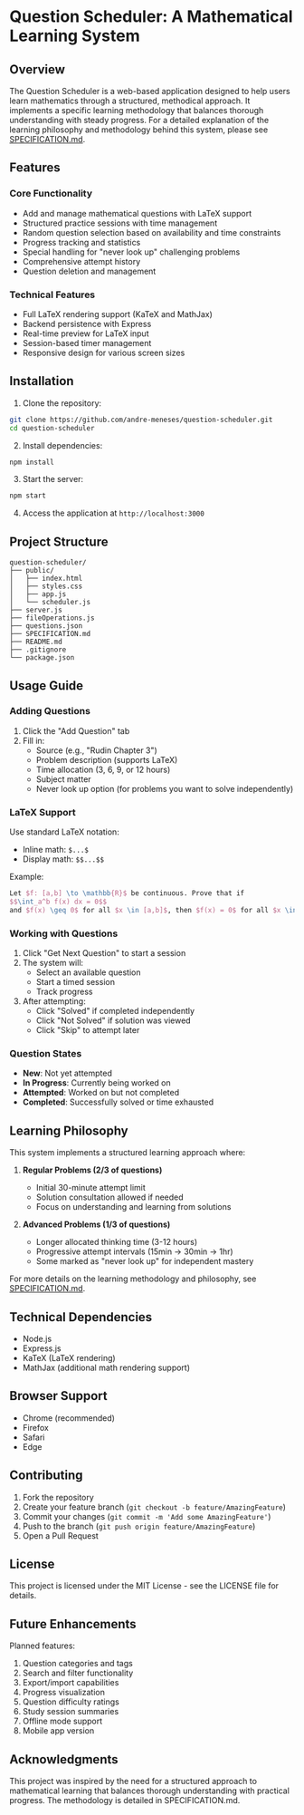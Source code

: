 # Question Scheduler: A Mathematical Learning System

## Overview

The Question Scheduler is a web-based application designed to help users learn mathematics through a structured, methodical approach. It implements a specific learning methodology that balances thorough understanding with steady progress. For a detailed explanation of the learning philosophy and methodology behind this system, please see [SPECIFICATION.md](SPECIFICATION.md).

## Features

### Core Functionality
- Add and manage mathematical questions with LaTeX support
- Structured practice sessions with time management
- Random question selection based on availability and time constraints
- Progress tracking and statistics
- Special handling for "never look up" challenging problems
- Comprehensive attempt history
- Question deletion and management

### Technical Features
- Full LaTeX rendering support (KaTeX and MathJax)
- Backend persistence with Express
- Real-time preview for LaTeX input
- Session-based timer management
- Responsive design for various screen sizes

## Installation

1. Clone the repository:
```bash
git clone https://github.com/andre-meneses/question-scheduler.git
cd question-scheduler
```

2. Install dependencies:
```bash
npm install
```

3. Start the server:
```bash
npm start
```

4. Access the application at `http://localhost:3000`

## Project Structure
```
question-scheduler/
├── public/
│   ├── index.html
│   ├── styles.css
│   ├── app.js
│   └── scheduler.js
├── server.js
├── fileOperations.js
├── questions.json
├── SPECIFICATION.md
├── README.md
├── .gitignore
└── package.json
```

## Usage Guide

### Adding Questions

1. Click the "Add Question" tab
2. Fill in:
   - Source (e.g., "Rudin Chapter 3")
   - Problem description (supports LaTeX)
   - Time allocation (3, 6, 9, or 12 hours)
   - Subject matter
   - Never look up option (for problems you want to solve independently)

### LaTeX Support

Use standard LaTeX notation:
- Inline math: `$...$`
- Display math: `$$...$$`

Example:
```latex
Let $f: [a,b] \to \mathbb{R}$ be continuous. Prove that if
$$\int_a^b f(x) dx = 0$$
and $f(x) \geq 0$ for all $x \in [a,b]$, then $f(x) = 0$ for all $x \in [a,b]$.
```

### Working with Questions

1. Click "Get Next Question" to start a session
2. The system will:
   - Select an available question
   - Start a timed session
   - Track progress
3. After attempting:
   - Click "Solved" if completed independently
   - Click "Not Solved" if solution was viewed
   - Click "Skip" to attempt later

### Question States
- **New**: Not yet attempted
- **In Progress**: Currently being worked on
- **Attempted**: Worked on but not completed
- **Completed**: Successfully solved or time exhausted

## Learning Philosophy

This system implements a structured learning approach where:

1. **Regular Problems (2/3 of questions)**
   - Initial 30-minute attempt limit
   - Solution consultation allowed if needed
   - Focus on understanding and learning from solutions

2. **Advanced Problems (1/3 of questions)**
   - Longer allocated thinking time (3-12 hours)
   - Progressive attempt intervals (15min → 30min → 1hr)
   - Some marked as "never look up" for independent mastery

For more details on the learning methodology and philosophy, see [SPECIFICATION.md](SPECIFICATION.md).

## Technical Dependencies

- Node.js
- Express.js
- KaTeX (LaTeX rendering)
- MathJax (additional math rendering support)

## Browser Support
- Chrome (recommended)
- Firefox
- Safari
- Edge

## Contributing

1. Fork the repository
2. Create your feature branch (`git checkout -b feature/AmazingFeature`)
3. Commit your changes (`git commit -m 'Add some AmazingFeature'`)
4. Push to the branch (`git push origin feature/AmazingFeature`)
5. Open a Pull Request

## License

This project is licensed under the MIT License - see the LICENSE file for details.

## Future Enhancements

Planned features:
1. Question categories and tags
2. Search and filter functionality
3. Export/import capabilities
4. Progress visualization
5. Question difficulty ratings
6. Study session summaries
7. Offline mode support
8. Mobile app version

## Acknowledgments

This project was inspired by the need for a structured approach to mathematical learning that balances thorough understanding with practical progress. The methodology is detailed in SPECIFICATION.md.
